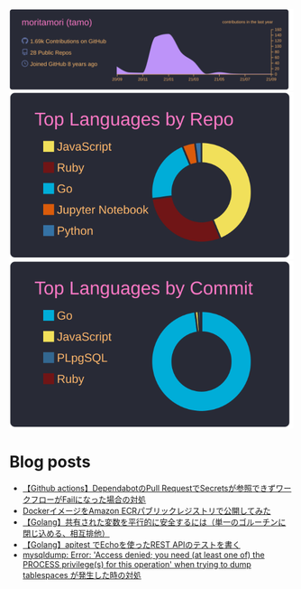 [![](https://raw.githubusercontent.com/moritamori/moritamori/master/profile-summary-card-output/dracula/0-profile-details.svg)](https://github.com/vn7n24fzkq/github-profile-summary-cards)
[![](https://raw.githubusercontent.com/moritamori/moritamori/master/profile-summary-card-output/dracula/1-repos-per-language.svg)](https://github.com/vn7n24fzkq/github-profile-summary-cards)
[![](https://raw.githubusercontent.com/moritamori/moritamori/master/profile-summary-card-output/dracula/2-most-commit-language.svg)](https://github.com/vn7n24fzkq/github-profile-summary-cards)

# Blog posts
<!-- BLOG-POST-LIST:START -->
- [【Github actions】DependabotのPull RequestでSecretsが参照できずワークフローがFailになった場合の対処](https://simple-minds-think-alike.moritamorie.com/entry/dependabot-pull-request-fail)
- [DockerイメージをAmazon ECRパブリックレジストリで公開してみた](https://simple-minds-think-alike.moritamorie.com/entry/amazon-ecr-public)
- [【Golang】共有された変数を平行的に安全するには（単一のゴルーチンに閉じ込める、相互排他）](https://simple-minds-think-alike.moritamorie.com/entry/golang-variable-concurrency)
- [【Golang】apitest でEchoを使ったREST APIのテストを書く](https://simple-minds-think-alike.moritamorie.com/entry/echo-testing)
- [mysqldump: Error: 'Access denied; you need (at least one of) the PROCESS privilege(s) for this operation' when trying to dump tablespaces が発生した時の対処](https://simple-minds-think-alike.moritamorie.com/entry/mysql-dump-error)
<!-- BLOG-POST-LIST:END -->
